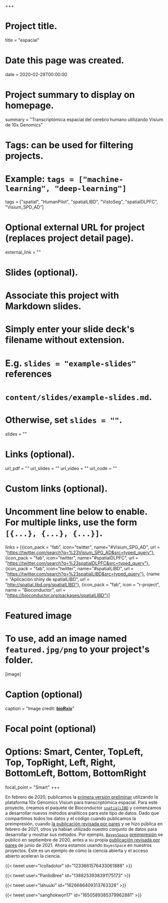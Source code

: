 +++
# Project title.
title = "espacial"

# Date this page was created.
date = 2020-02-29T00:00:00

# Project summary to display on homepage.
summary = "Transcriptómica espacial del cerebro humano utilizando Visium de 10x Genomics"

# Tags: can be used for filtering projects.
# Example: `tags = ["machine-learning", "deep-learning"]`
tags = ["spatial", "HumanPilot", "spatialLIBD", "VistoSeg", "spatialDLPFC", "Visium_SPD_AD"]

# Optional external URL for project (replaces project detail page).
external_link = ""

# Slides (optional).
#   Associate this project with Markdown slides.
#   Simply enter your slide deck's filename without extension.
#   E.g. `slides = "example-slides"` references 
#   `content/slides/example-slides.md`.
#   Otherwise, set `slides = ""`.
slides = ""

# Links (optional).
url_pdf = ""
url_slides = ""
url_video = ""
url_code = ""

# Custom links (optional).
#   Uncomment line below to enable. For multiple links, use the form `[{...}, {...}, {...}]`.
links = [{icon_pack = "fab", icon="twitter", name="#Visium_SPG_AD", url = "https://twitter.com/search?q=%23Visium_SPG_AD&src=typed_query"}, {icon_pack = "fab", icon="twitter", name="#spatialDLPFC", url = "https://twitter.com/search?q=%23spatialDLPFC&src=typed_query"}, {icon_pack = "fab", icon="twitter", name="#spatialLIBD", url = "https://twitter.com/search?q=%23spatialLIBD&src=typed_query"}, {name = "Aplicación shiny de spatialLIBD", url = "http://spatial.libd.org/spatialLIBD"}, {icon_pack = "fab", icon = "r-project", name = "Bioconductor", url = "https://bioconductor.org/packages/spatialLIBD"}]

# Featured image
# To use, add an image named `featured.jpg/png` to your project's folder. 
[image]
  # Caption (optional)
  caption = "Image credit: [**bioRxiv**](https://www.biorxiv.org/content/10.1101/2020.02.28.969931v1)"
  
  # Focal point (optional)
  # Options: Smart, Center, TopLeft, Top, TopRight, Left, Right, BottomLeft, Bottom, BottomRight
  focal_point = "Smart"
+++

En febrero de 2020, publicamos la [primera versión preliminar](https://www.biorxiv.org/content/10.1101/2020.02.28.969931v1) utilizando la plataforma 10x Genomics Visium para transcriptómica espacial. Para este proyecto, creamos el paquete de Bioconductor [`spatialLIBD`](https://bioconductor.org/packages/spatialLIBD) y comenzamos a desarrollar nuevos métodos analíticos para este tipo de datos. Dado que compartimos todos los datos y el código cuando publicamos la preimpresión, cuando [la publicación revisada por pares](https://doi.org/10.1038/s41593-020-00787-0) y se hizo pública en febrero de 2021, otros ya habían utilizado nuestro conjunto de datos para desarrollar y mostrar sus métodos. Por ejemplo, [`BayesSpace`](http://bioconductor.org/packages/BayesSpace) [preimpresión](https://doi.org/10.1101/2020.09.04.283812) se publicó en septiembre de 2020, antes a su propia [publicación revisada por pares](https://doi.org/10.1038/s41587-021-00935-2) de junio de 2021. Ahora estamos usando `BayesSpace` en nuestros proyectos. Este es un ejemplo de cómo la ciencia abierta y el acceso abierto aceleran la ciencia.

{{< tweet user="lcolladotor" id="1233661576433061888" >}}

{{< tweet user="PardoBree" id="1388253938391175173" >}}

{{< tweet user="lahuuki" id="1626686409313763328" >}}

{{< tweet user="sanghokwon17" id="1650589385379962881" >}}
